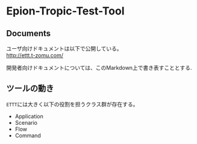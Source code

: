 # Epion-Tropic-Test-Tool

## Documents
ユーザ向けドキュメントは以下で公開している。  
http://ettt.t-zomu.com/  
  
開発者向けドキュメントについては、このMarkdown上で書き表すこととする.


## ツールの動き

`ETTT`には大きく以下の役割を担うクラス群が存在する。

- Application
- Scenario
- Flow
- Command
